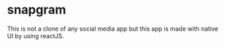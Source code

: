 # snapgram
This is not a clone of any social media app but this app is made with native UI by using reactJS.
